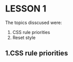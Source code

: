 LESSON 1
========

The topics disscused were:
1. CSS rule priorities
2. Reset style

1.CSS rule priorities
---------------------